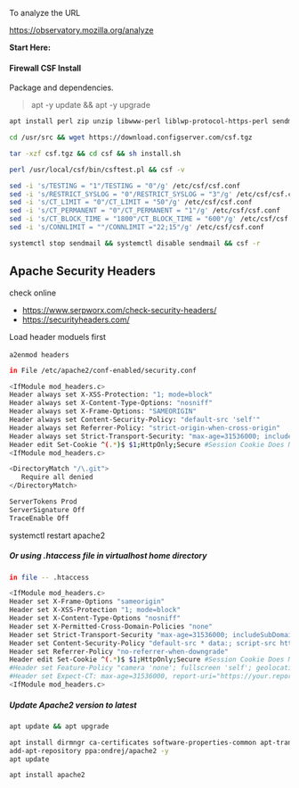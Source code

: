 To analyze the URL

https://observatory.mozilla.org/analyze

**Start Here:**

#### Firewall CSF Install

Package and dependencies.

> apt -y update && apt -y upgrade

```bash
apt install perl zip unzip libwww-perl liblwp-protocol-https-perl sendmail-bin dnsutils

cd /usr/src && wget https://download.configserver.com/csf.tgz

tar -xzf csf.tgz && cd csf && sh install.sh

perl /usr/local/csf/bin/csftest.pl && csf -v
```

```bash
sed -i 's/TESTING = "1"/TESTING = "0"/g' /etc/csf/csf.conf
sed -i 's/RESTRICT_SYSLOG = "0"/RESTRICT_SYSLOG = "3"/g' /etc/csf/csf.conf
sed -i 's/CT_LIMIT = "0"/CT_LIMIT = "50"/g' /etc/csf/csf.conf
sed -i 's/CT_PERMANENT = "0"/CT_PERMANENT = "1"/g' /etc/csf/csf.conf
sed -i 's/CT_BLOCK_TIME = "1800"/CT_BLOCK_TIME = "600"/g' /etc/csf/csf.conf
sed -i 's/CONNLIMIT = ""/CONNLIMIT ="22;15"/g' /etc/csf/csf.conf

systemctl stop sendmail && systemctl disable sendmail && csf -r
```

## Apache Security Headers

check online

* https://www.serpworx.com/check-security-headers/
* https://securityheaders.com/

Load header moduels first

​`a2enmod headers`​ 

```bash
in File /etc/apache2/conf-enabled/security.conf

<IfModule mod_headers.c>
Header always set X-XSS-Protection: "1; mode=block"
Header always set X-Content-Type-Options: "nosniff"
Header always set X-Frame-Options: "SAMEORIGIN"
Header always set Content-Security-Policy: "default-src 'self'"
Header always set Referrer-Policy: "strict-origin-when-cross-origin"
Header always set Strict-Transport-Security: "max-age=31536000; includeSubDomains; preload"
Header edit Set-Cookie ^(.*)$ $1;HttpOnly;Secure #Session Cookie Does Not Contain the "Secure" Attribute
<IfModule mod_headers.c>

<DirectoryMatch "/\.git">
   Require all denied
</DirectoryMatch>

ServerTokens Prod
ServerSignature Off
TraceEnable Off
```

systemctl restart apache2

##### Or using .htaccess file in virtualhost home directory

```bash
in file -- .htaccess 

<IfModule mod_headers.c>
Header set X-Frame-Options "sameorigin"
Header set X-XSS-Protection "1; mode=block"
Header set X-Content-Type-Options "nosniff"
Header set X-Permitted-Cross-Domain-Policies "none"
Header set Strict-Transport-Security "max-age=31536000; includeSubDomains; preload"
Header set Content-Security-Policy "default-src * data:; script-src https: 'unsafe-inline' 'unsafe-eval'; style-src https: 'unsafe-inline'"
Header set Referrer-Policy "no-referrer-when-downgrade"
Header edit Set-Cookie ^(.*)$ $1;HttpOnly;Secure #Session Cookie Does Not Contain the "Secure" Attribute
#Header set Feature-Policy "camera 'none'; fullscreen 'self'; geolocation *; microphone 'self' https://www.mokpay.com/*"
#Header set Expect-CT: max-age=31536000, report-uri="https://your.report-uri.com/r/d/ct/report"
<IfModule mod_headers.c>
```

##### Update Apache2 version to latest

```bash
apt update && apt upgrade

apt install dirmngr ca-certificates software-properties-common apt-transport-https
add-apt-repository ppa:ondrej/apache2 -y
apt update

apt install apache2

```
